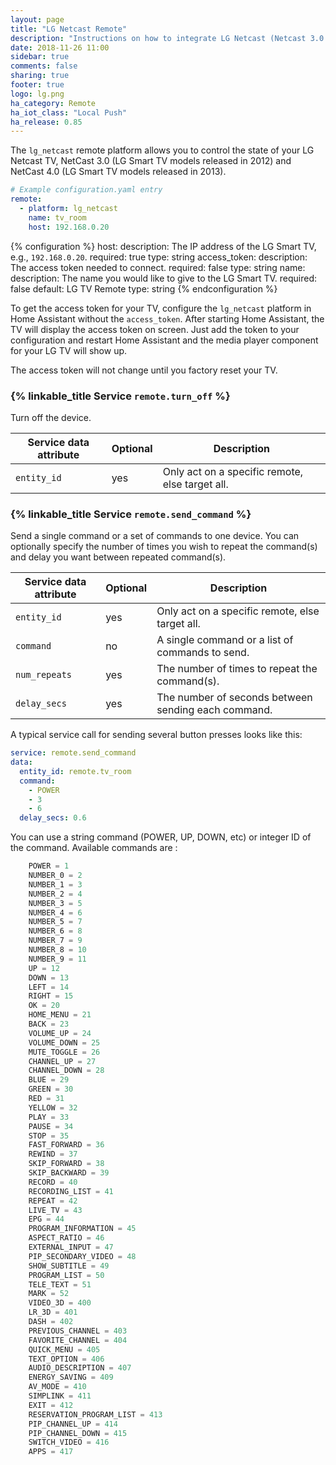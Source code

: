 ```yaml
---
layout: page
title: "LG Netcast Remote"
description: "Instructions on how to integrate LG Netcast (Netcast 3.0 & 4.0) remotes into Home Assistant."
date: 2018-11-26 11:00
sidebar: true
comments: false
sharing: true
footer: true
logo: lg.png
ha_category: Remote
ha_iot_class: "Local Push"
ha_release: 0.85
---
```


The `lg_netcast` remote platform allows you to control the state of your LG Netcast TV, NetCast 3.0 (LG Smart TV models released in 2012) and NetCast 4.0 (LG Smart TV models released in 2013).


```yaml
# Example configuration.yaml entry
remote:
  - platform: lg_netcast
    name: tv_room
    host: 192.168.0.20
```

{% configuration %}
host:
  description: The IP address of the LG Smart TV, e.g., `192.168.0.20`.
  required: true
  type: string
access_token:
  description: The access token needed to connect.
  required: false
  type: string
name:
  description: The name you would like to give to the LG Smart TV.
  required: false
  default: LG TV Remote
  type: string
{% endconfiguration %}

To get the access token for your TV, configure the `lg_netcast` platform in Home Assistant without the `access_token`.
After starting Home Assistant, the TV will display the access token on screen.
Just add the token to your configuration and restart Home Assistant and the media player component for your LG TV will show up.

<p class='note'>
The access token will not change until you factory reset your TV.
</p>

### {% linkable_title Service `remote.turn_off` %}

Turn off the device.

| Service data attribute | Optional | Description |
| ---------------------- | -------- | ----------- |
| `entity_id`            |      yes | Only act on a specific remote, else target all.


### {% linkable_title Service `remote.send_command` %}

Send a single command or a set of commands to one device. You can optionally specify the number of times you wish to repeat the command(s) and delay you want between repeated command(s).

| Service data attribute | Optional | Description |
| ---------------------- | -------- | ----------- |
| `entity_id`            |      yes | Only act on a specific remote, else target all.
| `command`              |       no | A single command or a list of commands to send.
| `num_repeats`          |      yes | The number of times to repeat the command(s).
| `delay_secs`           |      yes | The number of seconds between sending each command.

A typical service call for sending several button presses looks like this:

```yaml
service: remote.send_command
data:
  entity_id: remote.tv_room
  command:
    - POWER
    - 3
    - 6
  delay_secs: 0.6
```

You can use a string command (POWER, UP, DOWN, etc) or integer ID of the command.
Available commands are :

```python
    POWER = 1
    NUMBER_0 = 2
    NUMBER_1 = 3
    NUMBER_2 = 4
    NUMBER_3 = 5
    NUMBER_4 = 6
    NUMBER_5 = 7
    NUMBER_6 = 8
    NUMBER_7 = 9
    NUMBER_8 = 10
    NUMBER_9 = 11
    UP = 12
    DOWN = 13
    LEFT = 14
    RIGHT = 15
    OK = 20
    HOME_MENU = 21
    BACK = 23
    VOLUME_UP = 24
    VOLUME_DOWN = 25
    MUTE_TOGGLE = 26
    CHANNEL_UP = 27
    CHANNEL_DOWN = 28
    BLUE = 29
    GREEN = 30
    RED = 31
    YELLOW = 32
    PLAY = 33
    PAUSE = 34
    STOP = 35
    FAST_FORWARD = 36
    REWIND = 37
    SKIP_FORWARD = 38
    SKIP_BACKWARD = 39
    RECORD = 40
    RECORDING_LIST = 41
    REPEAT = 42
    LIVE_TV = 43
    EPG = 44
    PROGRAM_INFORMATION = 45
    ASPECT_RATIO = 46
    EXTERNAL_INPUT = 47
    PIP_SECONDARY_VIDEO = 48
    SHOW_SUBTITLE = 49
    PROGRAM_LIST = 50
    TELE_TEXT = 51
    MARK = 52
    VIDEO_3D = 400
    LR_3D = 401
    DASH = 402
    PREVIOUS_CHANNEL = 403
    FAVORITE_CHANNEL = 404
    QUICK_MENU = 405
    TEXT_OPTION = 406
    AUDIO_DESCRIPTION = 407
    ENERGY_SAVING = 409
    AV_MODE = 410
    SIMPLINK = 411
    EXIT = 412
    RESERVATION_PROGRAM_LIST = 413
    PIP_CHANNEL_UP = 414
    PIP_CHANNEL_DOWN = 415
    SWITCH_VIDEO = 416
    APPS = 417
```

